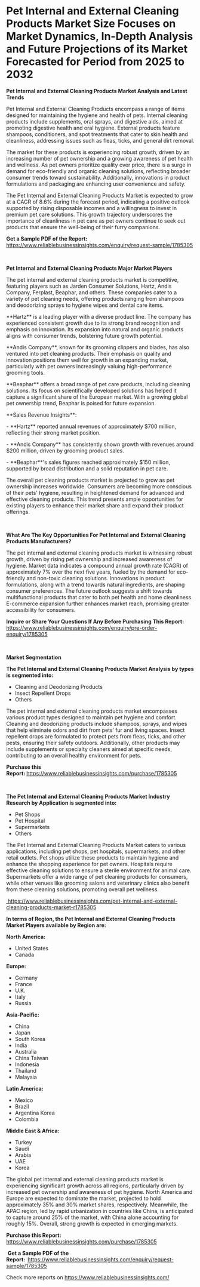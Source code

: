 <p><h1>Pet Internal and External Cleaning Products Market Size Focuses on Market Dynamics, In-Depth Analysis and Future Projections of its Market Forecasted for Period from 2025 to 2032</h1></p><p><strong>Pet Internal and External Cleaning Products Market Analysis and Latest Trends</strong></p>
<p><p>Pet Internal and External Cleaning Products encompass a range of items designed for maintaining the hygiene and health of pets. Internal cleaning products include supplements, oral sprays, and digestive aids, aimed at promoting digestive health and oral hygiene. External products feature shampoos, conditioners, and spot treatments that cater to skin health and cleanliness, addressing issues such as fleas, ticks, and general dirt removal.</p><p>The market for these products is experiencing robust growth, driven by an increasing number of pet ownership and a growing awareness of pet health and wellness. As pet owners prioritize quality over price, there is a surge in demand for eco-friendly and organic cleaning solutions, reflecting broader consumer trends toward sustainability. Additionally, innovations in product formulations and packaging are enhancing user convenience and safety.</p><p>The Pet Internal and External Cleaning Products Market is expected to grow at a CAGR of 8.6% during the forecast period, indicating a positive outlook supported by rising disposable incomes and a willingness to invest in premium pet care solutions. This growth trajectory underscores the importance of cleanliness in pet care as pet owners continue to seek out products that ensure the well-being of their furry companions.</p></p>
<p><strong>Get a Sample PDF of the Report:&nbsp;</strong> <a href="https://www.reliablebusinessinsights.com/enquiry/request-sample/1785305?utm_campaign=3043&utm_medium=2&utm_source=Github&utm_content=ia&utm_term=25032025&utm_id=pet-internal-and-external-cleaning-products">https://www.reliablebusinessinsights.com/enquiry/request-sample/1785305</a></p>
<p>&nbsp;</p>
<p><strong>Pet Internal and External Cleaning Products Major Market Players</strong></p>
<p><p>The pet internal and external cleaning products market is competitive, featuring players such as Jarden Consumer Solutions, Hartz, Andis Company, Ferplast, Beaphar, and others. These companies cater to a variety of pet cleaning needs, offering products ranging from shampoos and deodorizing sprays to hygiene wipes and dental care items.</p><p>**Hartz** is a leading player with a diverse product line. The company has experienced consistent growth due to its strong brand recognition and emphasis on innovation. Its expansion into natural and organic products aligns with consumer trends, bolstering future growth potential.</p><p>**Andis Company**, known for its grooming clippers and blades, has also ventured into pet cleaning products. Their emphasis on quality and innovation positions them well for growth in an expanding market, particularly with pet owners increasingly valuing high-performance grooming tools.</p><p>**Beaphar** offers a broad range of pet care products, including cleaning solutions. Its focus on scientifically developed solutions has helped it capture a significant share of the European market. With a growing global pet ownership trend, Beaphar is poised for future expansion.</p><p>**Sales Revenue Insights**:</p><p>- **Hartz** reported annual revenues of approximately $700 million, reflecting their strong market position.</p><p>- **Andis Company** has consistently shown growth with revenues around $200 million, driven by grooming product sales.</p><p>- **Beaphar**'s sales figures reached approximately $150 million, supported by broad distribution and a solid reputation in pet care.</p><p>The overall pet cleaning products market is projected to grow as pet ownership increases worldwide. Consumers are becoming more conscious of their pets' hygiene, resulting in heightened demand for advanced and effective cleaning products. This trend presents ample opportunities for existing players to enhance their market share and expand their product offerings.</p></p>
<p>&nbsp;</p>
<p><strong>What Are The Key Opportunities For Pet Internal and External Cleaning Products Manufacturers?</strong></p>
<p><p>The pet internal and external cleaning products market is witnessing robust growth, driven by rising pet ownership and increased awareness of hygiene. Market data indicates a compound annual growth rate (CAGR) of approximately 7% over the next five years, fueled by the demand for eco-friendly and non-toxic cleaning solutions. Innovations in product formulations, along with a trend towards natural ingredients, are shaping consumer preferences. The future outlook suggests a shift towards multifunctional products that cater to both pet health and home cleanliness. E-commerce expansion further enhances market reach, promising greater accessibility for consumers.</p></p>
<p><strong>Inquire or Share Your Questions If Any Before Purchasing This Report:</strong> <a href="https://www.reliablebusinessinsights.com/enquiry/pre-order-enquiry/1785305?utm_campaign=3043&utm_medium=2&utm_source=Github&utm_content=ia&utm_term=25032025&utm_id=pet-internal-and-external-cleaning-products">https://www.reliablebusinessinsights.com/enquiry/pre-order-enquiry/1785305</a></p>
<p>&nbsp;</p>
<p><strong>Market Segmentation</strong></p>
<p><strong>The Pet Internal and External Cleaning Products Market Analysis by types is segmented into:</strong></p>
<p><ul><li>Cleaning and Deodorizing Products</li><li>Insect Repellent Drops</li><li>Others</li></ul></p>
<p><p>The pet internal and external cleaning products market encompasses various product types designed to maintain pet hygiene and comfort. Cleaning and deodorizing products include shampoos, sprays, and wipes that help eliminate odors and dirt from pets’ fur and living spaces. Insect repellent drops are formulated to protect pets from fleas, ticks, and other pests, ensuring their safety outdoors. Additionally, other products may include supplements or specialty cleaners aimed at specific needs, contributing to an overall healthy environment for pets.</p></p>
<p><strong>Purchase this Report:&nbsp;</strong><a href="https://www.reliablebusinessinsights.com/purchase/1785305?utm_campaign=3043&utm_medium=2&utm_source=Github&utm_content=ia&utm_term=25032025&utm_id=pet-internal-and-external-cleaning-products">https://www.reliablebusinessinsights.com/purchase/1785305</a></p>
<p>&nbsp;</p>
<p><strong>The Pet Internal and External Cleaning Products Market Industry Research by Application is segmented into:</strong></p>
<p><ul><li>Pet Shops</li><li>Pet Hospital</li><li>Supermarkets</li><li>Others</li></ul></p>
<p><p>The Pet Internal and External Cleaning Products Market caters to various applications, including pet shops, pet hospitals, supermarkets, and other retail outlets. Pet shops utilize these products to maintain hygiene and enhance the shopping experience for pet owners. Hospitals require effective cleaning solutions to ensure a sterile environment for animal care. Supermarkets offer a wide range of pet cleaning products for consumers, while other venues like grooming salons and veterinary clinics also benefit from these cleaning solutions, promoting overall pet wellness.</p></p>
<p><a href="https://www.reliablebusinessinsights.com/pet-internal-and-external-cleaning-products-market-r1785305?utm_campaign=3043&utm_medium=2&utm_source=Github&utm_content=ia&utm_term=25032025&utm_id=pet-internal-and-external-cleaning-products">&nbsp;https://www.reliablebusinessinsights.com/pet-internal-and-external-cleaning-products-market-r1785305</a></p>
<p><strong>In terms of Region, the Pet Internal and External Cleaning Products Market Players available by Region are:</strong></p>
<p>
    <p> <strong> North America: </strong>
        <ul>
            <li>United States</li>
            <li>Canada</li>
        </ul>
        </p> 
    <p> <strong> Europe: </strong>
        <ul>
            <li>Germany</li>
            <li>France</li>
            <li>U.K.</li>
            <li>Italy</li>
            <li>Russia</li>
        </ul>
        </p> 
    <p> <strong> Asia-Pacific: </strong>
        <ul>
            <li>China</li>
            <li>Japan</li>
            <li>South Korea</li>
            <li>India</li>
            <li>Australia</li>
            <li>China Taiwan</li>
            <li>Indonesia</li>
            <li>Thailand</li>
            <li>Malaysia</li>
        </ul>
        </p> 
    <p> <strong> Latin America: </strong>
        <ul>
            <li>Mexico</li>
            <li>Brazil</li>
            <li>Argentina Korea</li>
            <li>Colombia</li>
        </ul>
        </p> 
    <p> <strong> Middle East & Africa: </strong>
        <ul>
            <li>Turkey</li>
            <li>Saudi</li>
            <li>Arabia</li>
            <li>UAE</li>
            <li>Korea</li>
        </ul>
    </p>
    </p>
<p><p>The global pet internal and external cleaning products market is experiencing significant growth across all regions, particularly driven by increased pet ownership and awareness of pet hygiene. North America and Europe are expected to dominate the market, projected to hold approximately 35% and 30% market shares, respectively. Meanwhile, the APAC region, led by rapid urbanization in countries like China, is anticipated to capture around 25% of the market, with China alone accounting for roughly 15%. Overall, strong growth is expected in emerging markets.</p></p>
<p><strong>Purchase this Report: </strong><a href="https://www.reliablebusinessinsights.com/purchase/1785305?utm_campaign=3043&utm_medium=2&utm_source=Github&utm_content=ia&utm_term=25032025&utm_id=pet-internal-and-external-cleaning-products">https://www.reliablebusinessinsights.com/purchase/1785305</a></p>
<p>&nbsp;<strong>Get a Sample PDF of the Report:&nbsp;&nbsp;</strong><a href="https://www.reliablebusinessinsights.com/enquiry/request-sample/1785305?utm_campaign=3043&utm_medium=2&utm_source=Github&utm_content=ia&utm_term=25032025&utm_id=pet-internal-and-external-cleaning-products">https://www.reliablebusinessinsights.com/enquiry/request-sample/1785305</a></p>
<p><strong></strong></p>
<p>Check more reports on <a href="https://www.reliablebusinessinsights.com/?utm_campaign=3043&utm_medium=2&utm_source=Github&utm_content=ia&utm_term=25032025&utm_id=pet-internal-and-external-cleaning-products">https://www.reliablebusinessinsights.com/</a></p>